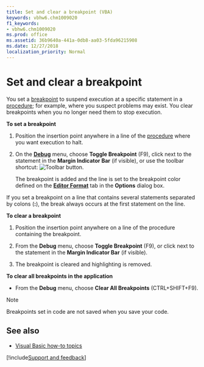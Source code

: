 ```yaml
---
title: Set and clear a breakpoint (VBA)
keywords: vbhw6.chm1009020
f1_keywords:
- vbhw6.chm1009020
ms.prod: office
ms.assetid: 36b9640a-441a-0db8-aa03-5fda96215908
ms.date: 12/27/2018
localization_priority: Normal
---
```



# Set and clear a breakpoint 

You set a [breakpoint](../Glossary/vbe-glossary.md#breakpoint) to suspend execution at a specific statement in a [procedure](../Glossary/vbe-glossary.md#procedure); for example, where you suspect problems may exist. You clear breakpoints when you no longer need them to stop execution.

**To set a breakpoint**

1. Position the insertion point anywhere in a line of the [procedure](../Glossary/vbe-glossary.md#procedure) where you want execution to halt.
    
2. On the **[Debug](../reference/user-interface-help/debug-menu.md)** menu, choose **Toggle Breakpoint** (F9), click next to the statement in the **Margin Indicator Bar** (if visible), or use the toolbar shortcut: ![Toolbar button](../../images/tbr_bkpt_ZA01201681.gif). 

   The breakpoint is added and the line is set to the breakpoint color defined on the **[Editor Format](../reference/user-interface-help/options-dialog-box.md#editor-format-tab)** tab in the **Options** dialog box.
    
If you set a breakpoint on a line that contains several statements separated by colons (**:**), the break always occurs at the first statement on the line.

**To clear a breakpoint**

1. Position the insertion point anywhere on a line of the procedure containing the breakpoint.
    
2. From the **Debug** menu, choose **Toggle Breakpoint** (F9), or click next to the statement in the **Margin Indicator Bar** (if visible).
    
3. The breakpoint is cleared and highlighting is removed.
    
**To clear all breakpoints in the application**

- From the **Debug** menu, choose **Clear All Breakpoints** (CTRL+SHIFT+F9).
    
> [!NOTE] 
> Breakpoints set in code are not saved when you save your code.


## See also

- [Visual Basic how-to topics](../reference/user-interface-help/visual-basic-how-to-topics.md)

[!include[Support and feedback](~/includes/feedback-boilerplate.md)]